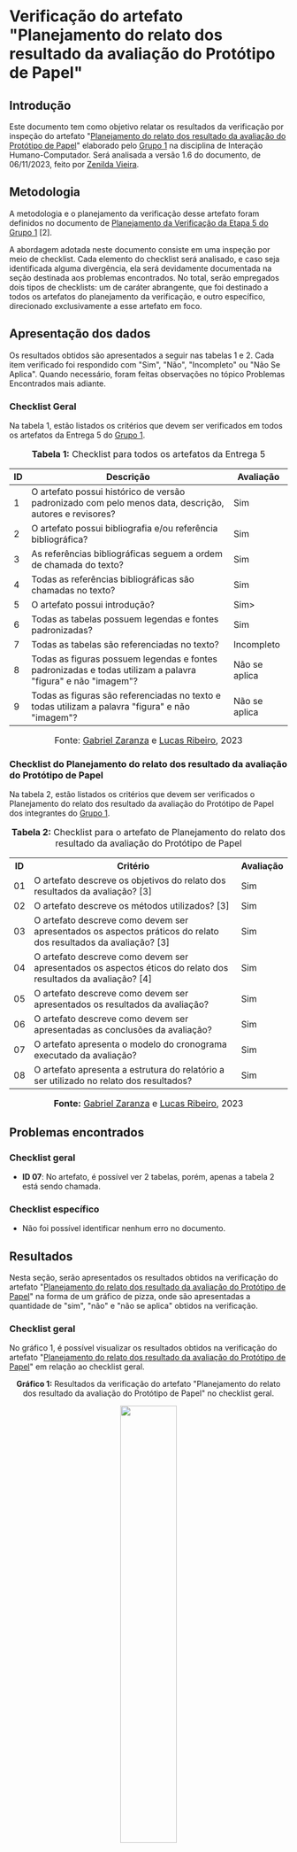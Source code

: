 # Verificação do artefato "Planejamento do relato dos resultado da avaliação do Protótipo de Papel"

## Introdução

Este documento tem como objetivo relatar os resultados da verificação por inspeção do artefato "[Planejamento do relato dos resultado da avaliação do Protótipo de Papel](https://interacao-humano-computador.github.io/2023.2-NotaLegal/design-avaliacao-desenvolvimento%20II/prototipo_papel/planejamento_relato_prototipo_papel/)" elaborado pelo [Grupo 1](https://interacao-humano-computador.github.io/2023.2-NotaLegal/) na disciplina de Interação Humano-Computador. Será analisada a versão 1.6 do documento, de 06/11/2023, feito por [Zenilda Vieira](https://github.com/zenildavieira).

## Metodologia

A metodologia e o planejamento da verificação desse artefato foram definidos no documento de [Planejamento da Verificação da Etapa 5 do Grupo 1](https://github.com/Interacao-Humano-Computador/2023.2-NotaLegal/blob/main/docs/verificacao/Grupo-01/Entrega-05/planejamento-verificacao-e5-grupo1.md) [2].

A abordagem adotada neste documento consiste em uma inspeção por meio de checklist. Cada elemento do checklist será analisado, e caso seja identificada alguma divergência, ela será devidamente documentada na seção destinada aos problemas encontrados. No total, serão empregados dois tipos de checklists: um de caráter abrangente, que foi destinado a todos os artefatos do planejamento da verificação, e outro específico, direcionado exclusivamente a esse artefato em foco.

## Apresentação dos dados

Os resultados obtidos são apresentados a seguir nas tabelas 1 e 2. Cada item verificado foi respondido com "Sim", "Não", "Incompleto" ou "Não Se Aplica". Quando necessário, foram feitas observações no tópico Problemas Encontrados mais adiante.


### Checklist Geral

Na tabela 1, estão listados os critérios que devem ser verificados em todos os artefatos da Entrega 5 do [Grupo 1](https://interacao-humano-computador.github.io/2023.2-NotaLegal/).


<div align="center">
<font size="3"><p style="text-align: center"><b>Tabela 1:</b> Checklist para todos os artefatos da Entrega 5</p></font>

<table>
  <thead>
    <tr>
      <th>ID</th>
      <th>Descrição</th>
      <th>Avaliação</th>
    </tr>
  </thead>
  <tbody>
    <tr>
      <td>1</td>
      <td>O artefato possui histórico de versão padronizado com pelo menos data, descrição, autores e revisores?</td>
      <td>Sim</td>
    </tr>
    <tr>
      <td>2</td>
      <td>O artefato possui bibliografia e/ou referência bibliográfica?</td>
      <td>Sim</td>
    </tr>
    <tr>
      <td>3</td>
      <td>As referências bibliográficas seguem a ordem de chamada do texto?</td>
      <td>Sim</td>
    </tr>
    <tr>
      <td>4</td>
      <td>Todas as referências bibliográficas são chamadas no texto?</td>
      <td>Sim</td>
    </tr>
    <tr>
      <td>5</td>
      <td>O artefato possui introdução?</td>
      <td>Sim></td>
    </tr>
    <tr>
      <td>6</td>
      <td>Todas as tabelas possuem legendas e fontes padronizadas?</td>
      <td>Sim</td>
    </tr>
    <tr>
      <td>7</td>
      <td>Todas as tabelas são referenciadas no texto?</td>
      <td>Incompleto</td>
    </tr>
    <tr>
      <td>8</td>
      <td>Todas as figuras possuem legendas e fontes padronizadas e todas utilizam a palavra "figura" e não "imagem"?</td>
      <td>Não se aplica</td>
    </tr>
    <tr>
      <td>9</td>
      <td>Todas as figuras são referenciadas no texto e todas utilizam a palavra "figura" e não "imagem"?</td>
      <td>Não se aplica</td>
    </tr>
  </tbody>
</table>

<font size="3"><p style="text-align: center">Fonte: <a href="https://github.com/GZaranza">Gabriel Zaranza</a> e <a href="https://github.com/lucassouzs">Lucas Ribeiro</a>, 2023</p></font>
</div>

### Checklist do Planejamento do relato dos resultado da avaliação do Protótipo de Papel

Na tabela 2, estão listados os critérios que devem ser verificados o Planejamento do relato dos resultado da avaliação do Protótipo de Papel dos integrantes do [Grupo 1](https://interacao-humano-computador.github.io/2023.2-NotaLegal/).

<div align="center">
<font size="3"><p style="text-align: center"><b>Tabela 2:</b> Checklist para o artefato de Planejamento do relato dos resultado da avaliação do Protótipo de Papel</p></font>

<table>
    <tr>
      <th>ID</th>
      <th>Critério</th>
      <th>Avaliação</th>
    </tr>
    <tr>
      <td>01</td>
      <td>O artefato descreve os objetivos do relato dos resultados da avaliação? [3] </td>
      <td>Sim</td>
    </tr>
    <tr>
      <td>02</td>
      <td>O artefato descreve os métodos utilizados? [3]</td>
      <td>Sim</td>
    </tr>
    <tr>
      <td>03</td>
      <td>O artefato descreve como devem ser apresentados os aspectos práticos do relato dos resultados da avaliação? [3]</td>
      <td>Sim</td>
    </tr>
    <tr>
      <td>04</td>
      <td>O artefato descreve como devem ser apresentados os aspectos éticos do relato dos resultados da avaliação? [4]</td>
      <td>Sim</td>
    </tr>
    <tr>
      <td>05</td>
      <td>O artefato descreve como devem ser apresentados os resultados da avaliação?</td>
      <td>Sim</td>
    </tr>
    <tr>
      <td>06</td>
      <td>O artefato descreve como devem ser apresentadas as conclusões da avaliação?</td>
      <td>Sim</td>
    </tr>
    <tr>
      <td>07</td>
      <td>O artefato apresenta o modelo do cronograma executado da avaliação?</td>
      <td>Sim</td>
    </tr>
    <tr>
      <td>08</td>
      <td>O artefato apresenta a estrutura do relatório a ser utilizado no relato dos resultados?</td>
      <td>Sim</td>
    </tr>
  </table>


<font size="3"><p style="text-align: center"><b>Fonte:</b> <a href="https://github.com/GZaranza">Gabriel Zaranza</a> e <a href="https://github.com/lucassouzs">Lucas Ribeiro</a>, 2023</p></font>
</div>



## Problemas encontrados

### Checklist geral

- **ID 07**: No artefato, é possível ver 2 tabelas, porém, apenas a tabela 2 está sendo chamada.
  
### Checklist específico

- Não foi possível identificar nenhum erro no documento.

## Resultados

Nesta seção, serão apresentados os resultados obtidos na verificação do artefato "[Planejamento do relato dos resultado da avaliação do Protótipo de Papel](https://interacao-humano-computador.github.io/2023.2-NotaLegal/design-avaliacao-desenvolvimento%20II/prototipo_papel/planejamento_relato_prototipo_papel/)" na forma de um gráfico de pizza, onde são apresentadas a quantidade de "sim", "não" e "não se aplica" obtidos na verificação.

### Checklist geral

No gráfico 1, é possível visualizar os resultados obtidos na verificação do artefato "[Planejamento do relato dos resultado da avaliação do Protótipo de Papel](https://interacao-humano-computador.github.io/2023.2-NotaLegal/design-avaliacao-desenvolvimento%20II/prototipo_papel/planejamento_relato_prototipo_papel/)" em relação ao checklist geral.

<div align="center">
  <p><b>Gráfico 1:</b> Resultados da verificação do artefato "Planejamento do relato dos resultado da avaliação do Protótipo de Papel" no checklist geral.</p>

  <img src="https://github.com/Interacao-Humano-Computador/2023.2-NotaLegal/blob/main/docs/imagens/prapp.png" style="width: 45%;">

<font size="3"><p style="text-align: center">Fonte: <a href="https://github.com/GZaranza">Gabriel Zaranza</a> e <a href="https://github.com/lucassouzs">Lucas Ribeiro</a>, 2023</p></font>
</div>

### Checklist específico

No gráfico 2, é possível visualizar os resultados obtidos na verificação do artefato "[Planejamento do relato dos resultado da avaliação do Protótipo de Papel](https://interacao-humano-computador.github.io/2023.2-NotaLegal/design-avaliacao-desenvolvimento%20II/prototipo_papel/planejamento_relato_prototipo_papel/)" em relação ao checklist específico.

<div align="center">
  <p><b>Gráfico 2:</b> Resultados da verificação do artefato "Planejamento do relato dos resultado da avaliação do Protótipo de Papel" no checklist específico.</p>

  <img src="https://github.com/Interacao-Humano-Computador/2023.2-NotaLegal/blob/main/docs/imagens/prappe.png" style="width: 45%;">

<font size="3"><p style="text-align: center">Fonte: <a href="https://github.com/GZaranza">Gabriel Zaranza</a> e <a href="https://github.com/lucassouzs">Lucas Ribeiro</a>, 2023</p></font>
</div>

## Vídeo da Verificação do Artefato

No vídeo 1 a seguir é possível assistir a verificação do artefato.

<div align="center">

<p style="text-align: center"><a href="https://youtu.be/TQk1I3h4i7k" target="blanket"><b>Vídeo 1:</b> Verificação do artefato em estudo</a></p>

<iframe width="560" height="315" src="https://www.youtube.com/embed/TQk1I3h4i7k" title="Verificação" frameborder="0" allow="accelerometer; autoplay; clipboard-write; encrypted-media; gyroscope; picture-in-picture" allowfullscreen></iframe>

<font size="3"><p style="text-align: center"><b>Fonte:</b> <a href="https://github.com/lucassouzs">Lucas Ribeiro</a>, 2023</p></font>
</div>

## Referências Bibliográficas
>[1] BARBOSA, Simone; DINIZ, Bruno. Interação Humano-Computador. Editora Elsevier, Rio de Janeiro, 2010.
>
> [2] FAGAN, Michael E. Design and Code Inspections to Reduce Errors in Program Development. 1976.
>
> [3] BARBOSA, Simone; DINIZ, Bruno. Interação Humano-Computador. Editora Elsevier, Rio de Janeiro, 2010.
>
> [4] PUC-PR. Comitê de Ética e Pesquisa – CEP. Paraná, 2017. Disponível em: <https://www.pucpr.br/estudante/graduacao/iniciacao-cientifica/cep/>. Acesso em: 20 de novembro de 2023.

## Bibliografia

> NOTA LEGAL, [Planejamento do relato dos resultado da avaliação do Protótipo de Papel](https://interacao-humano-computador.github.io/2023.2-NotaLegal/design-avaliacao-desenvolvimento%20II/prototipo_papel/planejamento_relato_prototipo_papel//), FGA, GAMA, 2023. Acesso em: 26 de novembro de 2023.


##Histórico de Versão

| Versão | Data       | Descrição                                 | Autor(es)                                                                                           | Revisor(es)                                      |
| ------ | ---------- | ----------------------------------------- | --------------------------------------------------------------------------------------------------- | --------------------- |
| `1.0`  | 03/12/2023 | Criação do documento                | [Gabriel Zaranza](https://github.com/gabrielrosa09) | [Lucas Ribeiro](https://github.com/lucassouzs)|
| `1.1`  | 04/12/2023 | Correção do documento                | [Lucas Ribeiro](https://github.com/lucassouzs)| [Gabriel Zaranza](https://github.com/gabrielrosa09) |
